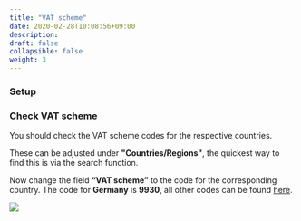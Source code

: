 ```yaml
---
title: "VAT scheme"
date: 2020-02-28T10:08:56+09:00
description: 
draft: false
collapsible: false
weight: 3
---
```


### Setup

### Check VAT scheme

You should check the VAT scheme codes for the respective countries.

These can be adjusted under **"Countries/Regions"**, the quickest way to find this is via the search function.

Now change the field **“VAT scheme”** to the code for the corresponding country. The code for **Germany** is **9930**, all other codes can be found [here](https://docs.peppol.eu/poacc/billing/3.0/codelist/eas/).

![](images/XRechnung/erste_schritte/xrechnungmwst.PNG)
